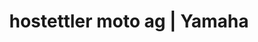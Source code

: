 ---
title: "hostettler moto ag | Yamaha"
url: /eschenbach-sg/hostettler-moto-ag-yamaha/
shop: Motorrad
---